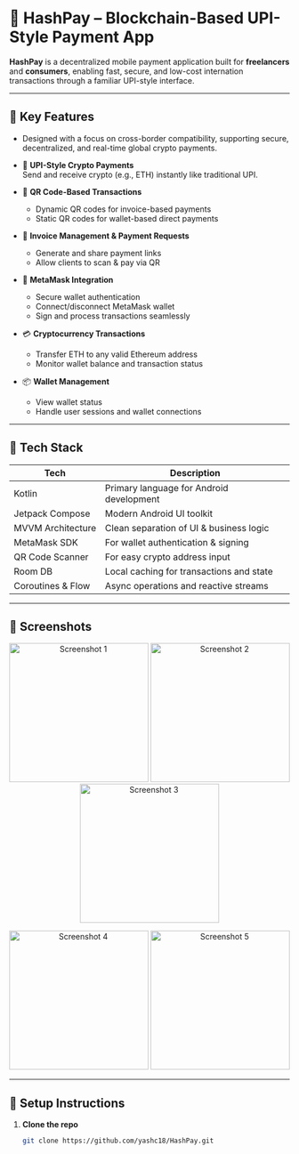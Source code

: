 # 🚀 HashPay – Blockchain-Based UPI-Style Payment App

**HashPay** is a decentralized mobile payment application built for **freelancers** and **consumers**, enabling fast, secure, and low-cost internation transactions through a familiar UPI-style interface.

---

## 🔑 Key Features
-  Designed with a focus on cross-border compatibility, supporting secure, decentralized, and real-time global crypto payments.
- 💸 **UPI-Style Crypto Payments**  
  Send and receive crypto (e.g., ETH) instantly like traditional UPI.

- 📱 **QR Code-Based Transactions**  
  - Dynamic QR codes for invoice-based payments  
  - Static QR codes for wallet-based direct payments

- 📄 **Invoice Management & Payment Requests**  
  - Generate and share payment links  
  - Allow clients to scan & pay via QR

- 🔐 **MetaMask Integration**  
  - Secure wallet authentication  
  - Connect/disconnect MetaMask wallet  
  - Sign and process transactions seamlessly

- 💳 **Cryptocurrency Transactions**  
  - Transfer ETH to any valid Ethereum address  
  - Monitor wallet balance and transaction status

- 📦 **Wallet Management**  
  - View wallet status  
  - Handle user sessions and wallet connections

---

## 🧰 Tech Stack

| Tech               | Description                                |
|--------------------|--------------------------------------------|
| Kotlin             | Primary language for Android development   |
| Jetpack Compose    | Modern Android UI toolkit                  |
| MVVM Architecture  | Clean separation of UI & business logic    |
| MetaMask SDK       | For wallet authentication & signing        |
| QR Code Scanner    | For easy crypto address input              |
| Room DB            | Local caching for transactions and state   |
| Coroutines & Flow  | Async operations and reactive streams      |

---

## 📸 Screenshots

<p align="center">
  <img src="https://github.com/user-attachments/assets/90b3965a-fff5-49cf-bbf4-f707a71e09fe" alt="Screenshot 1" width="250"/>
  <img src="https://github.com/user-attachments/assets/db2193cb-516c-4f3d-b94c-d31dbcbb2ea9" alt="Screenshot 2" width="250"/>
  <img src="https://github.com/user-attachments/assets/77b4ac8e-a0bc-4c31-9dc6-f05dc376b26c" alt="Screenshot 3" width="250"/>
</p>

<p align="center">
  <img src="https://github.com/user-attachments/assets/5e0be0dd-63c7-4a4d-9da2-42d19db2008d" alt="Screenshot 4" width="250"/>
  <img src="https://github.com/user-attachments/assets/c29c69e1-b7f2-4057-89fd-f151023d432c" alt="Screenshot 5" width="250"/>
</p>


---

## 🔧 Setup Instructions

1. **Clone the repo**
   ```bash
   git clone https://github.com/yashc18/HashPay.git
